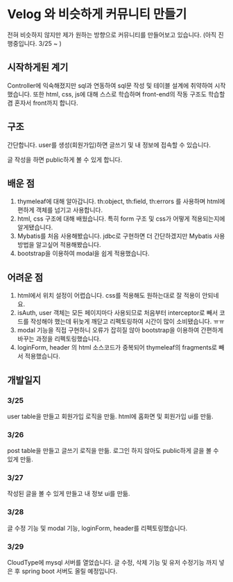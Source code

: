 # Velog 와 비슷하게 커뮤니티 만들기

전혀 비슷하지 않지만 제가 원하는 방향으로 커뮤니티를 만들어보고 있습니다.
(아직 진행중입니다. 3/25 ~ )

## 시작하게된 계기

Controller에 익숙해졌지만 sql과 연동하여 sql문 작성 및 테이블 설계에 취약하여 시작했습니다. 또한 html, css, js에 대해 스스로 학습하며
front-end의 작동 구조도 학습할 겸 혼자서 front까지 합니다.

## 구조

간단합니다. user를 생성(회원가입)하면 글쓰기 및 내 정보에 접속할 수 있습니다. 

글 작성을 하면 public하게 볼 수 있게 합니다. 

## 배운 점

1. thymeleaf에 대해 알아갑니다. th:object, th:field, th:errors 를 사용하며 html에 편하게 객체를 넘기고 사용합니다.
2. html, css 구조에 대해 배웠습니다. 특히 form 구조 및 css가 어떻게 적용되는지에 알게됐습니다.
3. Mybatis를 처음 사용해봤습니다. jdbc로 구현하면 더 간단하겠지만 Mybatis 사용 방법을 알고싶어 적용해봤습니다.
4. bootstrap을 이용하여 modal을 쉽게 적용했습니다.

## 어려운 점

1. html에서 위치 설정이 어렵습니다. css를 적용해도 원하는대로 잘 적용이 안되네요.
2. isAuth, user 객체는 모든 페이지마다 사용되므로 처음부터 interceptor로 빼서 코드를 작성해야 했는데 뒤늦게 깨닫고 리펙토링하여 시간이 많이 소비됐습니다. ㅠㅠ
3. modal 기능을 직접 구현하니 오류가 잡히질 않아 bootstrap을 이용하여 간편하게 바꾸는 과정을 리펙토링했습니다.
4. loginForm, header 의 html 소스코드가 중복되어 thymeleaf의 fragments로 빼서 적용했습니다.


## 개발일지

### 3/25

user table을 만들고 회원가입 로직을 만듦. html에 홈화면 및 회원가입 ui를 만듦.

### 3/26

post table을 만들고 글쓰기 로직을 만듦. 로그인 하지 않아도 public하게 글을 볼 수 있게 만듦.

### 3/27

작성된 글을 볼 수 있게 만들고 내 정보 ui를 만듦.

### 3/28

글 수정 기능 및 modal 기능, loginForm, header를 리펙토링했습니다.

### 3/29

CloudType에 mysql 서버를 열었습니다. 글 수정, 삭제 기능 및 유저 수정기능 까지 넣은 후 spring boot 서버도 올릴 예정입니다.
